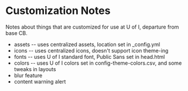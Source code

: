# Customization Notes

Notes about things that are customized for use at U of I, departure from base CB.

- assets -- uses centralized assets, location set in _config.yml
- icons -- uses centralized icons, doesn't support icon theme-ing
- fonts -- uses U of I standard font, Public Sans set in head.html
- colors -- uses U of I colors set in config-theme-colors.csv, and some tweaks in layouts
- blur feature
- content warning alert
